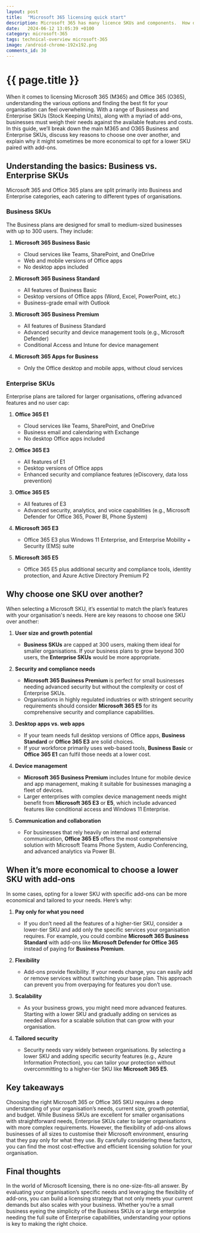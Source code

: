 ```yaml
---
layout: post
title:  "Microsoft 365 licensing quick start"
description: Microsoft 365 has many licence SKUs and components.  How do you pick the appropriate SKU or combination of SKUs?
date:   2024-06-12 13:05:39 +0100
category: microsoft-365
tags: technical-overview microsoft-365
image: /android-chrome-192x192.png
comments_id: 30
---
```

<h1>{{ page.title }}</h1>

When it comes to licensing Microsoft 365 (M365) and Office 365 (O365), understanding the various options and finding the best fit for your organisation can feel overwhelming. With a range of Business and Enterprise SKUs (Stock Keeping Units), along with a myriad of add-ons, businesses must weigh their needs against the available features and costs. In this guide, we’ll break down the main M365 and O365 Business and Enterprise SKUs, discuss key reasons to choose one over another, and explain why it might sometimes be more economical to opt for a lower SKU paired with add-ons.

## Understanding the basics: Business vs. Enterprise SKUs

Microsoft 365 and Office 365 plans are split primarily into Business and Enterprise categories, each catering to different types of organisations.

### Business SKUs

The Business plans are designed for small to medium-sized businesses with up to 300 users. They include:

1. **Microsoft 365 Business Basic**
   - Cloud services like Teams, SharePoint, and OneDrive
   - Web and mobile versions of Office apps
   - No desktop apps included

2. **Microsoft 365 Business Standard**
   - All features of Business Basic
   - Desktop versions of Office apps (Word, Excel, PowerPoint, etc.)
   - Business-grade email with Outlook

3. **Microsoft 365 Business Premium**
   - All features of Business Standard
   - Advanced security and device management tools (e.g., Microsoft Defender)
   - Conditional Access and Intune for device management

4. **Microsoft 365 Apps for Business**
   - Only the Office desktop and mobile apps, without cloud services

### Enterprise SKUs

Enterprise plans are tailored for larger organisations, offering advanced features and no user cap:

1. **Office 365 E1**
   - Cloud services like Teams, SharePoint, and OneDrive
   - Business email and calendaring with Exchange
   - No desktop Office apps included

2. **Office 365 E3**
   - All features of E1
   - Desktop versions of Office apps
   - Enhanced security and compliance features (eDiscovery, data loss prevention)

3. **Office 365 E5**
   - All features of E3
   - Advanced security, analytics, and voice capabilities (e.g., Microsoft Defender for Office 365, Power BI, Phone System)

4. **Microsoft 365 E3**
   - Office 365 E3 plus Windows 11 Enterprise, and Enterprise Mobility + Security (EMS) suite

5. **Microsoft 365 E5**
   - Office 365 E5 plus additional security and compliance tools, identity protection, and Azure Active Directory Premium P2

## Why choose one SKU over another?

When selecting a Microsoft SKU, it’s essential to match the plan’s features with your organisation's needs. Here are key reasons to choose one SKU over another:

1. **User size and growth potential**
   - **Business SKUs** are capped at 300 users, making them ideal for smaller organisations. If your business plans to grow beyond 300 users, the **Enterprise SKUs** would be more appropriate.
   
2. **Security and compliance needs**
   - **Microsoft 365 Business Premium** is perfect for small businesses needing advanced security but without the complexity or cost of Enterprise SKUs.
   - Organisations in highly regulated industries or with stringent security requirements should consider **Microsoft 365 E5** for its comprehensive security and compliance capabilities.

3. **Desktop apps vs. web apps**
   - If your team needs full desktop versions of Office apps, **Business Standard** or **Office 365 E3** are solid choices.
   - If your workforce primarily uses web-based tools, **Business Basic** or **Office 365 E1** can fulfil those needs at a lower cost.

4. **Device management**
   - **Microsoft 365 Business Premium** includes Intune for mobile device and app management, making it suitable for businesses managing a fleet of devices.
   - Larger enterprises with complex device management needs might benefit from **Microsoft 365 E3** or **E5**, which include advanced features like conditional access and Windows 11 Enterprise.

5. **Communication and collaboration**
   - For businesses that rely heavily on internal and external communication, **Office 365 E5** offers the most comprehensive solution with Microsoft Teams Phone System, Audio Conferencing, and advanced analytics via Power BI.

## When it’s more economical to choose a lower SKU with add-ons

In some cases, opting for a lower SKU with specific add-ons can be more economical and tailored to your needs. Here’s why:

1. **Pay only for what you need**
   - If you don’t need all the features of a higher-tier SKU, consider a lower-tier SKU and add only the specific services your organisation requires. For example, you could combine **Microsoft 365 Business Standard** with add-ons like **Microsoft Defender for Office 365** instead of paying for **Business Premium**.

2. **Flexibility**
   - Add-ons provide flexibility. If your needs change, you can easily add or remove services without switching your base plan. This approach can prevent you from overpaying for features you don’t use.

3. **Scalability**
   - As your business grows, you might need more advanced features. Starting with a lower SKU and gradually adding on services as needed allows for a scalable solution that can grow with your organisation.

4. **Tailored security**
   - Security needs vary widely between organisations. By selecting a lower SKU and adding specific security features (e.g., Azure Information Protection), you can tailor your protection without overcommitting to a higher-tier SKU like **Microsoft 365 E5**.

## Key takeaways

Choosing the right Microsoft 365 or Office 365 SKU requires a deep understanding of your organisation’s needs, current size, growth potential, and budget. While Business SKUs are excellent for smaller organisations with straightforward needs, Enterprise SKUs cater to larger organisations with more complex requirements. However, the flexibility of add-ons allows businesses of all sizes to customise their Microsoft environment, ensuring that they pay only for what they use. By carefully considering these factors, you can find the most cost-effective and efficient licensing solution for your organisation.

## Final thoughts

In the world of Microsoft licensing, there is no one-size-fits-all answer. By evaluating your organisation’s specific needs and leveraging the flexibility of add-ons, you can build a licensing strategy that not only meets your current demands but also scales with your business. Whether you’re a small business eyeing the simplicity of the Business SKUs or a large enterprise needing the full suite of Enterprise capabilities, understanding your options is key to making the right choice.
